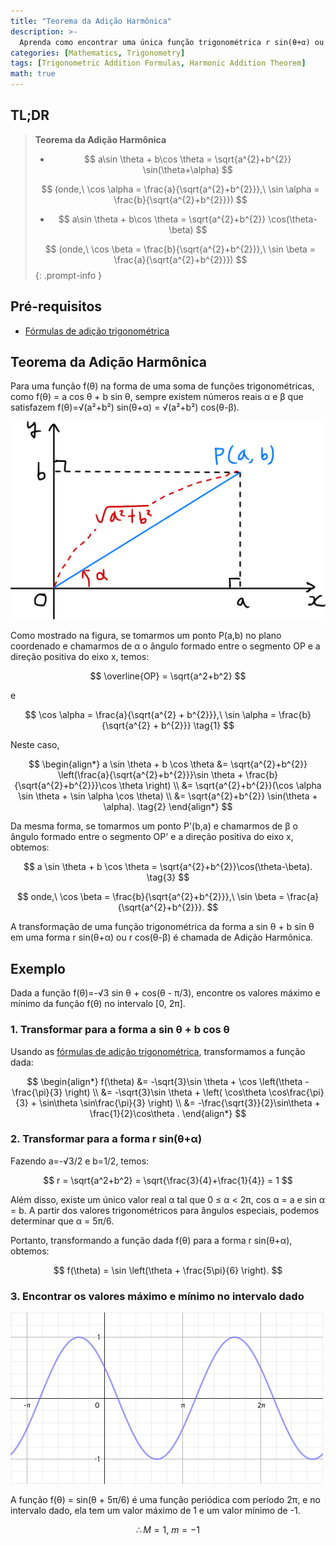 ```yaml
---
title: "Teorema da Adição Harmônica"
description: >-
  Aprenda como encontrar uma única função trigonométrica r sin(θ+α) ou r cos(θ-β) correspondente a uma soma de funções trigonométricas da forma f(θ) = a cos θ + b sin θ.
categories: [Mathematics, Trigonometry]
tags: [Trigonometric Addition Formulas, Harmonic Addition Theorem]
math: true
---
```


## TL;DR
> **Teorema da Adição Harmônica**
>
> - $$ a\sin \theta + b\cos \theta = \sqrt{a^{2}+b^{2}} \sin(\theta+\alpha) $$
>
> $$ (onde,\ \cos \alpha = \frac{a}{\sqrt{a^{2}+b^{2}}},\ \sin \alpha = \frac{b}{\sqrt{a^{2}+b^{2}}}) $$
>
> - $$ a\sin \theta + b\cos \theta = \sqrt{a^{2}+b^{2}} \cos(\theta-\beta) $$
>
> $$ (onde,\ \cos \beta = \frac{b}{\sqrt{a^{2}+b^{2}}},\ \sin \beta = \frac{a}{\sqrt{a^{2}+b^{2}}}) $$
{: .prompt-info }

## Pré-requisitos
- [Fórmulas de adição trigonométrica](/posts/trigonometric-addition-formulas)

## Teorema da Adição Harmônica
Para uma função f(θ) na forma de uma soma de funções trigonométricas, como f(θ) = a cos θ + b sin θ, sempre existem números reais α e β que satisfazem f(θ)=√(a²+b²) sin(θ+α) = √(a²+b²) cos(θ-β).

![Derivação Geométrica do Teorema da Adição Harmônica](/assets/img/trigonometry/harmonic-addition.png)

Como mostrado na figura, se tomarmos um ponto P(a,b) no plano coordenado e chamarmos de α o ângulo formado entre o segmento OP e a direção positiva do eixo x, temos:

$$ \overline{OP} = \sqrt{a^2+b^2} $$

e

$$ \cos \alpha = \frac{a}{\sqrt{a^{2} + b^{2}}},\ \sin \alpha = \frac{b}{\sqrt{a^{2} + b^{2}}} \tag{1} $$

Neste caso,

$$ \begin{align*}
a \sin \theta + b \cos \theta &= \sqrt{a^{2}+b^{2}} \left(\frac{a}{\sqrt{a^{2}+b^{2}}}\sin \theta + \frac{b}{\sqrt{a^{2}+b^{2}}}\cos \theta \right) \\
&= \sqrt{a^{2}+b^{2}}(\cos \alpha \sin \theta + \sin \alpha \cos \theta) \\
&= \sqrt{a^{2}+b^{2}} \sin(\theta + \alpha). \tag{2}
\end{align*} $$

Da mesma forma, se tomarmos um ponto P'(b,a) e chamarmos de β o ângulo formado entre o segmento OP' e a direção positiva do eixo x, obtemos:

$$ a \sin \theta + b \cos \theta = \sqrt{a^{2}+b^{2}}\cos(\theta-\beta). \tag{3} $$

$$ onde,\ \cos \beta = \frac{b}{\sqrt{a^{2}+b^{2}}},\ \sin \beta = \frac{a}{\sqrt{a^{2}+b^{2}}}. $$

A transformação de uma função trigonométrica da forma a sin θ + b sin θ em uma forma r sin(θ+α) ou r cos(θ-β) é chamada de Adição Harmônica.

## Exemplo
Dada a função f(θ)=-√3 sin θ + cos(θ - π/3), encontre os valores máximo e mínimo da função f(θ) no intervalo [0, 2π].

### 1. Transformar para a forma a sin θ + b cos θ
Usando as [fórmulas de adição trigonométrica](/posts/trigonometric-addition-formulas), transformamos a função dada:

$$ \begin{align*}
f(\theta) &= -\sqrt{3}\sin \theta + \cos \left(\theta - \frac{\pi}{3} \right) \\
&= -\sqrt{3}\sin \theta + \left( \cos\theta \cos\frac{\pi}{3} + \sin\theta \sin\frac{\pi}{3} \right) \\
&= -\frac{\sqrt{3}}{2}\sin\theta + \frac{1}{2}\cos\theta .
\end{align*} $$

### 2. Transformar para a forma r sin(θ+α)
Fazendo a=-√3/2 e b=1/2, temos:

$$ r = \sqrt{a^2+b^2} = \sqrt{\frac{3}{4}+\frac{1}{4}} = 1 $$

Além disso, existe um único valor real α tal que 0 ≤ α < 2π, cos α = a e sin α = b. A partir dos valores trigonométricos para ângulos especiais, podemos determinar que α = 5π/6.

Portanto, transformando a função dada f(θ) para a forma r sin(θ+α), obtemos:

$$ f(\theta) = \sin \left(\theta + \frac{5\pi}{6} \right). $$

### 3. Encontrar os valores máximo e mínimo no intervalo dado
![Gráfico da função dada](/assets/img/trigonometry/harmonic-addition-ex-graph.png)

A função f(θ) = sin(θ + 5π/6) é uma função periódica com período 2π, e no intervalo dado, ela tem um valor máximo de 1 e um valor mínimo de -1.

$$ \therefore M=1,\ m=-1$$